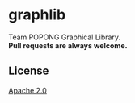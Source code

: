 graphlib
========

Team POPONG Graphical Library.<br>
**Pull requests are always welcome.**


## License
[Apache 2.0](www.apache.org/licenses/LICENSE-2.0.html)
